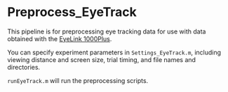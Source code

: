 # Preprocess_EyeTrack

This pipeline is for preprocessing eye tracking data for use with data obtained with the [EyeLink 1000Plus](http://www.sr-research.com/mount_desktop_1000plus.html). 

You can specify experiment parameters in `Settings_EyeTrack.m`, including viewing distance and screen size, trial timing, and file names and directories. 

`runEyeTrack.m` will run the preprocessing scripts.

